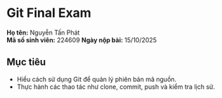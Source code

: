 # Git Final Exam

**Họ tên:** Nguyễn Tấn Phát  
**Mã số sinh viên:** 224609 
**Ngày nộp bài:** 15/10/2025

## Mục tiêu
- Hiểu cách sử dụng Git để quản lý phiên bản mã nguồn.
- Thực hành các thao tác như clone, commit, push và kiểm tra lịch sử.
